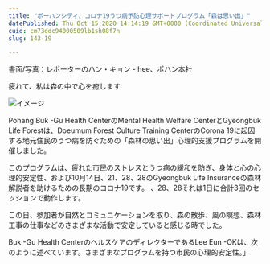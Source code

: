 ```yaml
---
title: "ポーハンシティ、コロナ19うつ病予防心理サポートプログラム「森は思い出」"
datePublished: Thu Oct 15 2020 14:14:19 GMT+0000 (Coordinated Universal Time)
cuid: cm73ddc94000509lb1sh08f7n
slug: 143-19

---
```



書面/写真：レポーターのハン・キョン -  hee、ポハン本社

疲れて、私は森の中で心を癒します

![イメージ](https://cdn.hashnode.com/res/hashnode/image/upload/v1739452940463/d778925a-4171-483e-a86f-3dc2dd5d3dbb.jpeg)

Pohang Buk -Gu Health CenterのMental Health Welfare CenterとGyeongbuk Life Forestは、Doeumum Forest Culture Training CenterのCorona 19に起因する地元住民のうつ病を防ぐための「森林の思い出」心理的支援プログラムを開催しました。

このプログラムは、疲れた市民のストレスとうつ病の緩和を防ぎ、身体と心の心理的安定性、および10月14日、21、28、28のGyeongbuk Life Insuranceの森林解説者を助けるための長期のコロナ19です。 、28、28それは1日に合計3回のセッションで動作します。

この日、参加者が自然とコミュニケーションを取り、森の散歩、風の瞑想、森林工事の仕事などのさまざまな活動で安定していると感じる時でした。

Buk -Gu Health CenterのヘルスケアのディレクターであるLee Eun -OKは、次のように述べています。さまざまなプログラムを持つ市民の心理的安定性。」